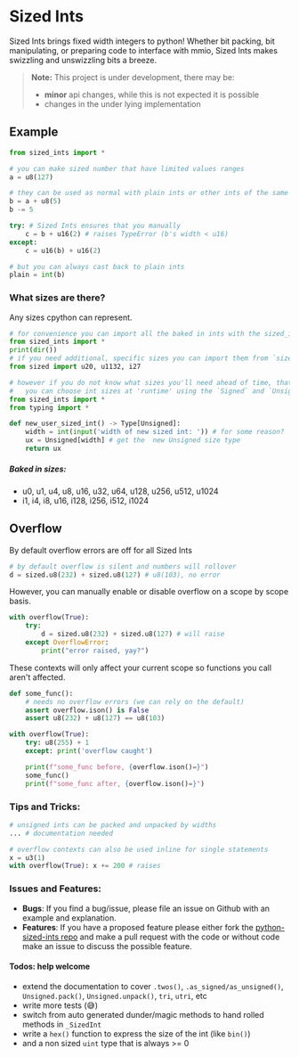 # Sized Ints

Sized Ints brings fixed width integers to python! Whether bit packing, bit manipulating, or preparing code to interface with mmio, Sized Ints makes swizzling and unswizzling bits a breeze.

> __Note:__ This project is under development, there may be:
> - **minor** api changes, while this is not expected it is possible
> - changes in the under lying implementation

## Example
```python
from sized_ints import *

# you can make sized number that have limited values ranges
a = u8(127)

# they can be used as normal with plain ints or other ints of the same size
b = a + u8(5)
b -= 5

try: # Sized Ints ensures that you manually
    c = b + u16(2) # raises TypeError (b's width < u16)
except:
    c = u16(b) + u16(2)

# but you can always cast back to plain ints
plain = int(b)
```

### What sizes are there?
Any sizes cpython can represent.
```python
# for convenience you can import all the baked in ints with the sized_ints module
from sized_ints import *
print(dir())
# if you need additional, specific sizes you can import them from `sized`
from sized import u20, u1132, i27

# however if you do not know what sizes you'll need ahead of time, that's fine.
#   you can choose int sizes at 'runtime' using the `Signed` and `Unsigned` types
from sized_ints import *
from typing import *

def new_user_sized_int() -> Type[Unsigned]:
    width = int(input('width of new sized int: ')) # for some reason?
    ux = Unsigned[width] # get the  new Unsigned size type
    return ux
```
##### Baked in sizes:
- u0, u1, u4, u8, u16, u32, u64, u128, u256, u512, u1024
- i1, i4, i8, u16, i128, i256, i512, i1024

## Overflow
By default overflow errors are off for all Sized Ints

```python
# by default overflow is silent and numbers will rollover
d = sized.u8(232) + sized.u8(127) # u8(103), no error
```

However, you can manually enable or disable overflow on a scope by scope basis.
```python
with overflow(True):
    try:
        d = sized.u8(232) + sized.u8(127) # will raise
    except OverflowError:
        print("error raised, yay?")
```
These contexts will only affect your current scope so functions you call aren't affected.
```python
def some_func():
    # needs no overflow errors (we can rely on the default)
    assert overflow.ison() is False
    assert u8(232) + u8(127) == u8(103)

with overflow(True):
    try: u8(255) + 1
    except: print('overflow caught')

    print(f"some_func before, {overflow.ison()=}")
    some_func()
    print(f"some_func after, {overflow.ison()=}")
```

### Tips and Tricks:
```python
# unsigned ints can be packed and unpacked by widths
... # documentation needed
```
```python
# overflow contexts can also be used inline for single statements
x = u3(1)
with overflow(True): x += 200 # raises
```

### Issues and Features:
- __Bugs__: If you find a bug/issue, please file an issue on Github with an example and explanation.
- __Features__: If you have a proposed feature please either fork the [python-sized-ints repo](https://github.com/TG-Techie/python-sized-ints) and make a pull request with the code or without code make an issue to discuss the possible feature.

#### __Todos:__ help welcome
- extend the documentation to cover `.twos()`, `.as_signed/as_unsigned()`, `Unsigned.pack()`, `Unsigned.unpack()`, `tri`, `utri`, etc
- write more tests (:sweat_smile:)
- switch from auto generated dunder/magic methods to hand rolled methods in `_SizedInt`
- write a `hex()` function to express the size of the int (like `bin()`)
- and a non sized `uint` type that is always >= 0
